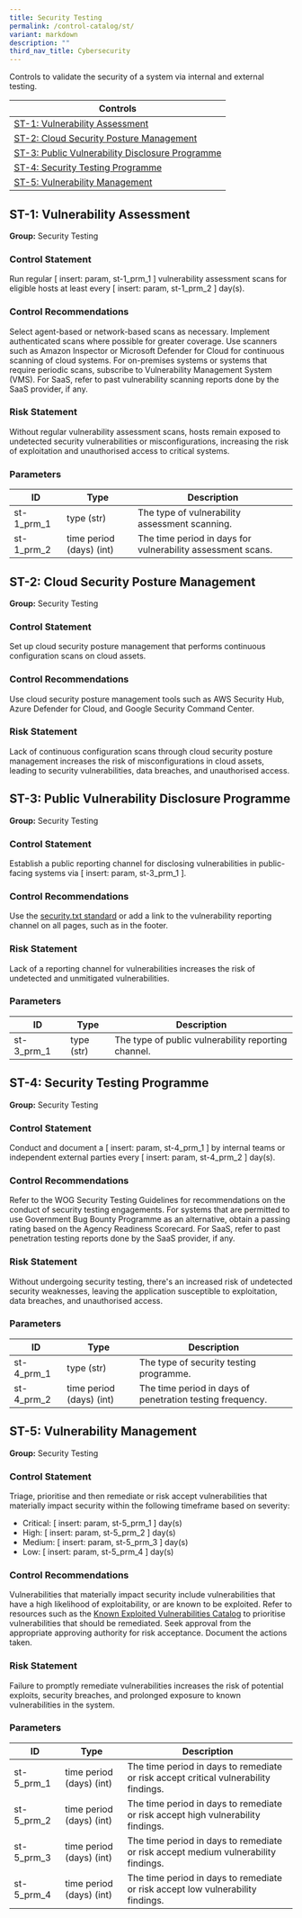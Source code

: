```yaml
---
title: Security Testing
permalink: /control-catalog/st/
variant: markdown
description: ""
third_nav_title: Cybersecurity
---
```

Controls to validate the security of a system via internal and external testing.

| Controls                                                                                           |
| -------------------------------------------------------------------------------------------------- |
| [ST-1: Vulnerability Assessment](#st-1-vulnerability-assessment)                                   |
| [ST-2: Cloud Security Posture Management](#st-2-cloud-security-posture-management)                 |
| [ST-3: Public Vulnerability Disclosure Programme](#st-3-public-vulnerability-disclosure-programme) |
| [ST-4: Security Testing Programme](#st-4-security-testing-programme)                               |
| [ST-5: Vulnerability Management](#st-5-vulnerability-management)                                   |

## ST-1: Vulnerability Assessment

**Group:** Security Testing

### Control Statement

Run regular [ insert: param, st-1_prm_1 ] vulnerability assessment scans for eligible hosts at least every [ insert: param, st-1_prm_2 ] day(s).

### Control Recommendations

Select agent-based or network-based scans as necessary. Implement authenticated scans where possible for greater coverage. Use scanners such as Amazon Inspector or Microsoft Defender for Cloud for continuous scanning of cloud systems. For on-premises systems or systems that require periodic scans, subscribe to Vulnerability Management System (VMS). For SaaS, refer to past vulnerability scanning reports done by the SaaS provider, if any.

### Risk Statement

Without regular vulnerability assessment scans, hosts remain exposed to undetected security vulnerabilities or misconfigurations, increasing the risk of exploitation and unauthorised access to critical systems.

### Parameters

| ID         | Type                     | Description                                                 |
| ---------- | ------------------------ | ----------------------------------------------------------- |
| st-1_prm_1 | type (str)               | The type of vulnerability assessment scanning.              |
| st-1_prm_2 | time period (days) (int) | The time period in days for vulnerability assessment scans. |

## ST-2: Cloud Security Posture Management

**Group:** Security Testing

### Control Statement

Set up cloud security posture management that performs continuous configuration scans on cloud assets.

### Control Recommendations

Use cloud security posture management tools such as AWS Security Hub, Azure Defender for Cloud, and Google Security Command Center.

### Risk Statement

Lack of continuous configuration scans through cloud security posture management increases the risk of misconfigurations in cloud assets, leading to security vulnerabilities, data breaches, and unauthorised access.

## ST-3: Public Vulnerability Disclosure Programme

**Group:** Security Testing

### Control Statement

Establish a public reporting channel for disclosing vulnerabilities in public-facing systems via [ insert: param, st-3_prm_1 ].

### Control Recommendations

Use the [security.txt standard](https://securitytxt.org) or add a link to the vulnerability reporting channel on all pages, such as in the footer.

### Risk Statement

Lack of a reporting channel for vulnerabilities increases the risk of undetected and unmitigated vulnerabilities.

### Parameters

| ID         | Type       | Description                                         |
| ---------- | ---------- | --------------------------------------------------- |
| st-3_prm_1 | type (str) | The type of public vulnerability reporting channel. |

## ST-4: Security Testing Programme

**Group:** Security Testing

### Control Statement

Conduct and document a [ insert: param, st-4_prm_1 ] by internal teams or independent external parties every [ insert: param, st-4_prm_2 ] day(s).

### Control Recommendations

Refer to the WOG Security Testing Guidelines for recommendations on the conduct of security testing engagements. For systems that are permitted to use Government Bug Bounty Programme as an alternative, obtain a passing rating based on the Agency Readiness Scorecard. For SaaS, refer to past penetration testing reports done by the SaaS provider, if any.

### Risk Statement

Without undergoing security testing, there&#39;s an increased risk of undetected security weaknesses, leaving the application susceptible to exploitation, data breaches, and unauthorised access.

### Parameters

| ID         | Type                     | Description                                               |
| ---------- | ------------------------ | --------------------------------------------------------- |
| st-4_prm_1 | type (str)               | The type of security testing programme.                   |
| st-4_prm_2 | time period (days) (int) | The time period in days of penetration testing frequency. |

## ST-5: Vulnerability Management

**Group:** Security Testing

### Control Statement

Triage, prioritise and then remediate or risk accept vulnerabilities that materially impact security within the following timeframe based on severity:

- Critical: [ insert: param, st-5_prm_1 ] day(s)
- High: [ insert: param, st-5_prm_2 ] day(s)
- Medium: [ insert: param, st-5_prm_3 ] day(s)
- Low: [ insert: param, st-5_prm_4 ] day(s)

### Control Recommendations

Vulnerabilities that materially impact security include vulnerabilities that have a high likelihood of exploitability, or are known to be exploited. Refer to resources such as the [Known Exploited Vulnerabilities Catalog](https://www.cisa.gov/known-exploited-vulnerabilities-catalog) to prioritise vulnerabilities that should be remediated. Seek approval from the appropriate approving authority for risk acceptance. Document the actions taken.

### Risk Statement

Failure to promptly remediate vulnerabilities increases the risk of potential exploits, security breaches, and prolonged exposure to known vulnerabilities in the system.

### Parameters

| ID         | Type                     | Description                                                                          |
| ---------- | ------------------------ | ------------------------------------------------------------------------------------ |
| st-5_prm_1 | time period (days) (int) | The time period in days to remediate or risk accept critical vulnerability findings. |
| st-5_prm_2 | time period (days) (int) | The time period in days to remediate or risk accept high vulnerability findings.     |
| st-5_prm_3 | time period (days) (int) | The time period in days to remediate or risk accept medium vulnerability findings.   |
| st-5_prm_4 | time period (days) (int) | The time period in days to remediate or risk accept low vulnerability findings.      |